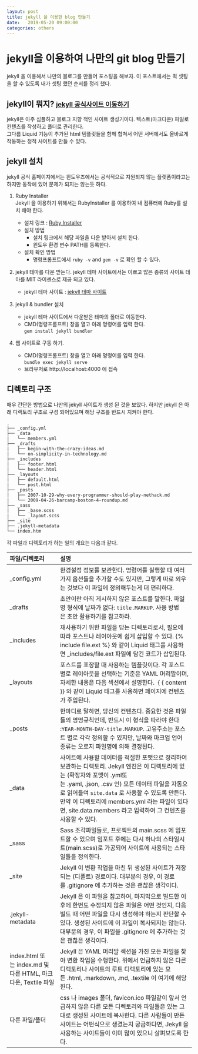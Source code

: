 ```yaml
---
layout: post
title: jekyll 을 이용한 blog 만들기
date:   2019-05-20 09:00:00
categories: others
---
```


# jekyll을 이용하여 나만의 git blog 만들기
jekyll 을 이용해서 나만의 블로그를 만들어 포스팅을 해보자.
이 포스트에서는 퀵 셋팅을 할 수 있도록 내가 셋팅 했던 순서를 정리 했다.  


## jekyll이 뭐지?   <small>[jekyll 공식사이트 이동하기](https://jekyllrb-ko.github.io)</small>
jekyll은 아주 심플하고 블로그 지향 적인 사이트 생성기이다. 텍스트(마크다운) 파일로 컨텐츠를 작성하고 폴더로 관리한다.  
그다름 Liquid 기능이 추가된 html 템플릿들을 함께 합쳐서 어떤 서버에서도 올바르게 작동하는 정적 사이트를 만들 수 있다. 
 

## jekyll 설치
jekyll 공식 홈페이지에서는 윈도우즈에서는 공식적으로 지원되지 않는 플랫폼이라고는 하지만
동작에 있어 문제가 되지는 않는듯 하다.  


1) Ruby Installer  
Jekyll 을 이용하기 위해서는 RubyInstaller 를 이용하여 내 컴퓨터에 Ruby를 설치 해야 한다.   
	+ 설치 링크 : [Ruby Installer](https://rubyinstaller.org/downloads/)  
	+ 설치 방법  
		* 설치 링크에서 해당 파일을 다운 받아서 설치 한다.  
		* 윈도우 환경 변수 PATH를 등록한다.  
	+ 설치 확인 방법  
 		* 명령프롬프트에서 `ruby -v` and `gem -v` 로 확인 할 수 있다.

2) jekyll 테마를 다운 받는다.
jekyll 테마 사이트에서는 이쁘고 많은 종류의 사이트 테마를 MIT 라이센스로 제공 되고 있다.  
	+ jekyll 테마 사이트 : [jekyll 테마 사이트](http://jekyllthemes.org/)
	
3) jekyll & bundler 설치  
	+ jekyll 테마 사이트에서 다운받은 테마의 폴더로 이동한다.  
	+ CMD(명령프롬프트) 창을 열고 아래 명령어를 입력 한다.    
	`gem install jekyll bundler`

4) 웹 사이트로 구동 하기.  
	+ CMD(명령프롬프트) 창을 열고 아래 명령어를 입력 한다.  
	`bundle exec jekyll serve`  
	+ 브라우저로 http://localhost:4000 에 접속

## 디렉토리 구조
매우 간단한 방법으로 나만의 jekyll 사이트가 생성 된 것을 보았다.
하지만 jekyll 은 아래 디랙토리 구조로 구성 되어있으며 해당 구조를 반드시 지켜야 한다.
~~~
.
├── _config.yml
├── _data
|   └── members.yml
├── _drafts
|   ├── begin-with-the-crazy-ideas.md
|   └── on-simplicity-in-technology.md
├── _includes
|   ├── footer.html
|   └── header.html
├── _layouts
|   ├── default.html
|   └── post.html
├── _posts
|   ├── 2007-10-29-why-every-programmer-should-play-nethack.md
|   └── 2009-04-26-barcamp-boston-4-roundup.md
├── _sass
|   ├── _base.scss
|   └── _layout.scss
├── _site
├── .jekyll-metadata
└── index.htm
~~~

각 파일과 디렉토리가 하는 일의 개요는 다음과 같다.  
  
| 파일/디렉토리 | 설명 |
|:---|:---|
|	_config.yml	|	환경설정 정보를 보관한다. 명령어를 실행할 때 여러가지 옵션들을 추가할 수도 있지만, 그렇게 따로 외우는 것보다 이 파일에 정의해두는게 더 편리하다.	|
|	_drafts	|	초안이란 아직 게시하지 않은 포스트를 말한다. 파일명 형식에 날짜가 없다: `title.MARKUP`. 사용 방법은 초안 활용하기를 참고하라.	|
|	_includes	|	재사용하기 위한 파일을 담는 디렉토리로서, 필요에 따라 포스트나 레이아웃에 쉽게 삽입할 수 있다. &#123;% include file.ext %&#125; 와 같이 Liquid 태그를 사용하면 _includes/file.ext 파일에 담긴 코드가 삽입된다.	|
|	_layouts	|	포스트를 포장할 때 사용하는 템플릿이다. 각 포스트 별로 레이아웃을 선택하는 기준은 YAML 머리말이며, 자세한 내용은 다음 섹션에서 설명한다.  &#123; &#123; content &#125;&#125; 와 같이 Liquid 태그를 사용하면 페이지에 컨텐츠가 주입된다.	|
|	_posts	|	한마디로 말하면, 당신의 컨텐츠다. 중요한 것은 파일들의 명명규칙인데, 반드시 이 형식을 따라야 한다 :`YEAR-MONTH-DAY-title.MARKUP`. 고유주소는 포스트 별로 각각 정의할 수 있지만, 날짜와 마크업 언어 종류는 오로지 파일명에 의해 결정된다.	|
|	_data	|	사이트에 사용할 데이터를 적절한 포맷으로 정리하여 보관하는 디렉토리. Jekyll 엔진은 이 디렉토리에 있는 (확장자와 포맷이 .yml또는 .yaml, .json, .csv 인) 모든 데이터 파일을 자동으로 읽어들여 `site.data` 로 사용할 수 있도록 만든다. 만약 이 디렉토리에 members.yml 라는 파일이 있다면, site.data.members 라고 입력하여 그 컨텐츠를 사용할 수 있다.	|
|	_sass	|	Sass 조각파일들로, 프로젝트의 main.scss 에 임포트할 수 있으며 임포트 후에는 다시 하나의 스타일시트(main.scss)로 가공되어 사이트에 사용되는 스타일들을 정의한다.	|
|	_site	|	Jekyll 이 변환 작업을 마친 뒤 생성된 사이트가 저장되는 (디폴트) 경로이다. 대부분의 경우, 이 경로를 .gitignore 에 추가하는 것은 괜찮은 생각이다.	|
|	.jekyll-metadata	|	Jekyll 은 이 파일을 참고하여, 마지막으로 빌드한 이후에 한번도 수정되지 않은 파일은 어떤 것인지, 다음 빌드 때 어떤 파일을 다시 생성해야 하는지 판단할 수 있다. 생성된 사이트에 이 파일이 복사되지는 않는다. 대부분의 경우, 이 파일을 .gitignore 에 추가하는 것은 괜찮은 생각이다.	|
|	index.html 또는 index.md 및 다른 HTML, 마크다운, Textile 파일	|	Jekyll 은 YAML 머리말 섹션을 가진 모든 파일을 찾아 변환 작업을 수행한다. 위에서 언급하지 않은 다른 디렉토리나 사이트의 루트 디렉토리에 있는 모든 .html, .markdown, .md, .textile 이 여기에 해당한다.	|
|	다른 파일/폴더	|	css 나 images 폴더, favicon.ico 파일같이 앞서 언급하지 않은 다른 모든 디렉토리와 파일들은 있는 그대로 생성된 사이트에 복사한다. 다른 사람들이 만든 사이트는 어떤식으로 생겼는지 궁금하다면, Jekyll 을 사용하는 사이트들이 이미 많이 있으니 살펴보도록 한다.	|
  